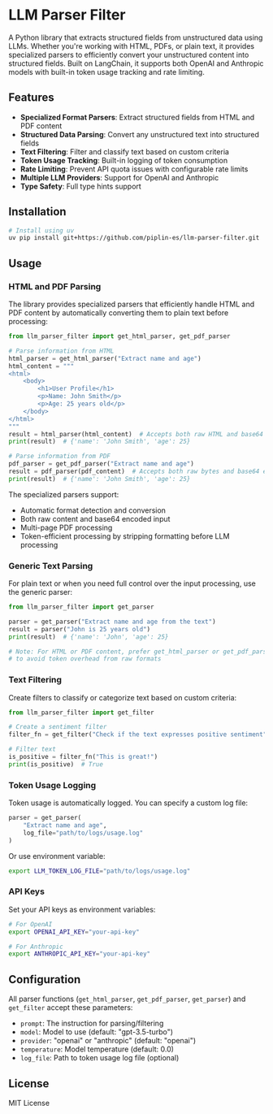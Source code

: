 # LLM Parser Filter

A Python library that extracts structured fields from unstructured data using LLMs. Whether you're working with HTML, PDFs, or plain text, it provides specialized parsers to efficiently convert your unstructured content into structured fields. Built on LangChain, it supports both OpenAI and Anthropic models with built-in token usage tracking and rate limiting.

## Features

- **Specialized Format Parsers**: Extract structured fields from HTML and PDF content
- **Structured Data Parsing**: Convert any unstructured text into structured fields
- **Text Filtering**: Filter and classify text based on custom criteria
- **Token Usage Tracking**: Built-in logging of token consumption
- **Rate Limiting**: Prevent API quota issues with configurable rate limits
- **Multiple LLM Providers**: Support for OpenAI and Anthropic
- **Type Safety**: Full type hints support

## Installation

```bash
# Install using uv
uv pip install git+https://github.com/piplin-es/llm-parser-filter.git
```

## Usage

### HTML and PDF Parsing

The library provides specialized parsers that efficiently handle HTML and PDF content by automatically converting them to plain text before processing:

```python
from llm_parser_filter import get_html_parser, get_pdf_parser

# Parse information from HTML
html_parser = get_html_parser("Extract name and age")
html_content = """
<html>
    <body>
        <h1>User Profile</h1>
        <p>Name: John Smith</p>
        <p>Age: 25 years old</p>
    </body>
</html>
"""
result = html_parser(html_content)  # Accepts both raw HTML and base64 encoded
print(result)  # {'name': 'John Smith', 'age': 25}

# Parse information from PDF
pdf_parser = get_pdf_parser("Extract name and age")
result = pdf_parser(pdf_content)  # Accepts both raw bytes and base64 encoded
print(result)  # {'name': 'John Smith', 'age': 25}
```

The specialized parsers support:
- Automatic format detection and conversion
- Both raw content and base64 encoded input
- Multi-page PDF processing
- Token-efficient processing by stripping formatting before LLM processing

### Generic Text Parsing

For plain text or when you need full control over the input processing, use the generic parser:

```python
from llm_parser_filter import get_parser

parser = get_parser("Extract name and age from the text")
result = parser("John is 25 years old")
print(result)  # {'name': 'John', 'age': 25}

# Note: For HTML or PDF content, prefer get_html_parser or get_pdf_parser
# to avoid token overhead from raw formats
```

### Text Filtering

Create filters to classify or categorize text based on custom criteria:

```python
from llm_parser_filter import get_filter

# Create a sentiment filter
filter_fn = get_filter("Check if the text expresses positive sentiment")

# Filter text
is_positive = filter_fn("This is great!")
print(is_positive)  # True
```

### Token Usage Logging

Token usage is automatically logged. You can specify a custom log file:

```python
parser = get_parser(
    "Extract name and age",
    log_file="path/to/logs/usage.log"
)
```

Or use environment variable:
```bash
export LLM_TOKEN_LOG_FILE="path/to/logs/usage.log"
```

### API Keys

Set your API keys as environment variables:

```bash
# For OpenAI
export OPENAI_API_KEY="your-api-key"

# For Anthropic
export ANTHROPIC_API_KEY="your-api-key"
```

## Configuration

All parser functions (`get_html_parser`, `get_pdf_parser`, `get_parser`) and `get_filter` accept these parameters:

- `prompt`: The instruction for parsing/filtering
- `model`: Model to use (default: "gpt-3.5-turbo")
- `provider`: "openai" or "anthropic" (default: "openai")
- `temperature`: Model temperature (default: 0.0)
- `log_file`: Path to token usage log file (optional)

## License

MIT License